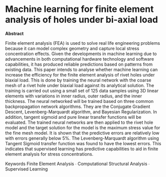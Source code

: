 # Machine learning for finite element analysis of holes under bi-axial load
**Abstract**

Finite element analysis (FEA) is used to solve real life engineering problems because it can model complex geometry and capture local stress concentration effects. Given the developments in machine learning due to advancements in both computational hardware technology and software capabilities, it has produced reliable predictions based on patterns from existing data. This paper intends to analyse whether machine learning can increase the efficiency for the finite element analysis of rivet holes under biaxial load. This is done by training the neural network with the coarse mesh of a rivet hole under biaxial load against its analytical solution. The training is carried out using a small set of 125 data samples using 3D linear elements with variations in inner radius, outer radius, and the inner thickness. The neural networked will be trained based on three common backpropagation network algorithms. They are the Conjugate Gradient Descent, Levenberg-Marquardt algorithm, and Bayesian Regularization. In addition, tangent sigmoid and pure linear transfer functions will be evaluated. The trained neural networks are then applied to the rivet hole model and the target solution for the model is the maximum stress value for the fine mesh model. It is shown that the predictive errors are relatively low with errors generally below 5%. The Levenberg-Marquardt algorithm using Tangent Sigmoid transfer function was found to have the lowest errors. This indicates that supervised learning has predictive capabilities to aid in finite element analysis for stress concentrations.

Keywords Finite Element Analysis ∙ Computational Structural Analysis ∙ Supervised Learning

